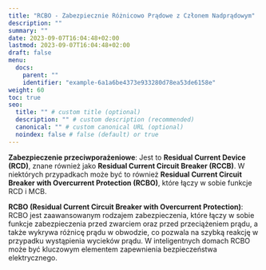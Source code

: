 ```yaml
---
title: "RCBO - Zabezpiecznie Różnicowo Prądowe z Członem Nadprądowym"
description: ""
summary: ""
date: 2023-09-07T16:04:48+02:00
lastmod: 2023-09-07T16:04:48+02:00
draft: false
menu:
  docs:
    parent: ""
    identifier: "example-6a1a6be4373e933280d78ea53de6158e"
weight: 60
toc: true
seo:
  title: "" # custom title (optional)
  description: "" # custom description (recommended)
  canonical: "" # custom canonical URL (optional)
  noindex: false # false (default) or true
---
```


**Zabezpieczenie przeciwporażeniowe**: Jest to **Residual Current Device (RCD)**, znane również jako **Residual Current Circuit Breaker (RCCB)**. W niektórych przypadkach może być to również **Residual Current Circuit Breaker with Overcurrent Protection (RCBO)**, które łączy w sobie funkcje RCD i MCB.

**RCBO (Residual Current Circuit Breaker with Overcurrent Protection)**: RCBO jest zaawansowanym rodzajem zabezpieczenia, które łączy w sobie funkcje zabezpieczenia przed zwarciem oraz przed przeciążeniem prądu, a także wykrywa różnicę prądu w obwodzie, co pozwala na szybką reakcję w przypadku wystąpienia wycieków prądu. W inteligentnych domach RCBO może być kluczowym elementem zapewnienia bezpieczeństwa elektrycznego.
